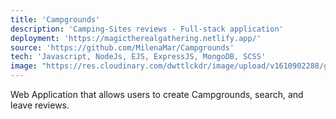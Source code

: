 ```yaml
---
title: 'Campgrounds'
description: 'Camping-Sites reviews - Full-stack application'
deployment: 'https://magictherealgathering.netlify.app/'
source: 'https://github.com/MilenaMar/Campgrounds'
tech: 'Javascript, NodeJs, EJS, ExpressJS, MongoDB, SCSS'
image: "https://res.cloudinary.com/dwttlckdr/image/upload/v1610902288/game-min_jf5tmh.gif"
---
```





Web Application that allows users to create Campgrounds, search, and leave reviews. 
